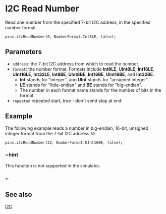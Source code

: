 # I2C Read Number

Read one number from the specified 7-bit I2C address, in the specified
number format.

```sig
pins.i2cReadNumber(0, NumberFormat.Int8LE, false);
```

## Parameters

* ``address``: the 7-bit I2C address from which to read the number.
* ``format``: the number format. Formats include
  **Int8LE**, **UInt8LE**, **Int16LE**, **UInt16LE**, **Int32LE**,
  **Int8BE**, **UInt8BE**, **Int16BE**, **UInt16BE**, and
  **Int32BE**.
  * **Int** stands for "integer", and **UInt** stands for "unsigned integer".
  * **LE** stands for "little-endian" and **BE** stands for "big-endian".
  * The number in each format name stands for the number of bits in the format.
* ``repeated`` repeated start, true - don't send stop at end

## Example

The following example reads a number in big-endian, 16-bit, unsigned integer
format from the 7-bit I2C address `32`.

```blocks
pins.i2cReadNumber(32, NumberFormat.UInt16BE, false);
```

### ~hint

This function is not supported in the simulator.

### ~

## See also

[I2C](https://en.wikipedia.org/wiki/I%C2%B2C)
